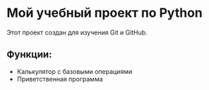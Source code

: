 # Мой учебный проект по Python

Этот проект создан для изучения Git и GitHub.

## Функции:
- Калькулятор с базовыми операциями
- Приветственная программа